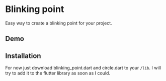 # Blinking point

Easy way to create a blinking point for your project.

## Demo


## Installation

For now just download blinking_point.dart and circle.dart to your `/lib`. I will try to add it to the flutter library as soon as I could.

## 